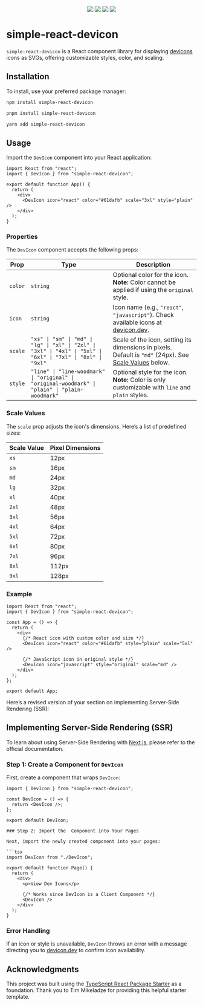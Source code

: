 <p align="center">
  <a href="https://github.com/shawilly/simple-react-devicon/stargazers"><img src="https://img.shields.io/github/stars/shawilly/simple-react-devicon?colorA=192330&colorB=f8e7b0&style=for-the-badge"></a>
  <a href="https://github.com/shawilly/simple-react-devicon/issues"><img src="https://img.shields.io/github/issues/shawilly/simple-react-devicon?colorA=192330&colorB=98d4e7&style=for-the-badge"></a>
  <a href="https://github.com/shawilly/simple-react-devicon/contributors"><img src="https://img.shields.io/github/contributors/shawilly/simple-react-devicon?colorA=192330&colorB=b4e49a&style=for-the-badge"></a>
  <a href="https://github.com/shawilly/simple-react-devicon/network/members"><img src="https://img.shields.io/github/forks/shawilly/simple-react-devicon?colorA=192330&colorB=bdb2ff&style=for-the-badge"></a>
</p>

# simple-react-devicon

`simple-react-devicon` is a React component library for displaying [devicons](https://devicon.dev/) icons as SVGs, offering customizable styles, color, and scaling.

## Installation

To install, use your preferred package manager:

```bash
npm install simple-react-devicon
```

```bash
pnpm install simple-react-devicon
```

```bash
yarn add simple-react-devicon
```

## Usage

Import the `DevIcon` component into your React application:

```tsx
import React from "react";
import { DevIcon } from "simple-react-devicon";

export default function App() {
  return (
    <div>
      <DevIcon icon="react" color="#61dafb" scale="3xl" style="plain" />
    </div>
  );
}
```

### Properties

The `DevIcon` component accepts the following props:

| Prop    | Type                                                                                                           | Description                                                                                                             |
| ------- | -------------------------------------------------------------------------------------------------------------- | ----------------------------------------------------------------------------------------------------------------------- |
| `color` | `string`                                                                                                       | Optional color for the icon. **Note:** Color cannot be applied if using the `original` style.                           |
| `icon`  | `string`                                                                                                       | Icon name (e.g., `"react"`, `"javascript"`). Check available icons at [devicon.dev](https://devicon.dev/).              |
| `scale` | `"xs" \| "sm" \| "md" \| "lg" \| "xl" \| "2xl" \| "3xl" \| "4xl" \| "5xl" \| "6xl" \| "7xl" \| "8xl" \| "9xl"` | Scale of the icon, setting its dimensions in pixels. Default is `"md"` (24px). See [Scale Values](#scale-values) below. |
| `style` | `"line" \| "line-woodmark" \| "original" \| "original-woodmark" \| "plain" \| "plain-woodmark"`                | Optional style for the icon. **Note:** Color is only customizable with `line` and `plain` styles.                       |

### Scale Values

The `scale` prop adjusts the icon's dimensions. Here’s a list of predefined sizes:

| Scale Value | Pixel Dimensions |
| ----------- | ---------------- |
| `xs`        | 12px             |
| `sm`        | 16px             |
| `md`        | 24px             |
| `lg`        | 32px             |
| `xl`        | 40px             |
| `2xl`       | 48px             |
| `3xl`       | 56px             |
| `4xl`       | 64px             |
| `5xl`       | 72px             |
| `6xl`       | 80px             |
| `7xl`       | 96px             |
| `8xl`       | 112px            |
| `9xl`       | 128px            |

### Example

```tsx
import React from "react";
import { DevIcon } from "simple-react-devicon";

const App = () => {
  return (
    <div>
      {/* React icon with custom color and size */}
      <DevIcon icon="react" color="#61dafb" style="plain" scale="5xl" />

      {/* JavaScript icon in original style */}
      <DevIcon icon="javascript" style="original" scale="md" />
    </div>
  );
};

export default App;
```

Here’s a revised version of your section on implementing Server-Side Rendering (SSR):

## Implementing Server-Side Rendering (SSR)

To learn about using Server-Side Rendering with [Next.js](https://nextjs.org/docs/app/building-your-application/rendering/composition-patterns), please refer to the official documentation.

### Step 1: Create a Component for `DevIcon`

First, create a component that wraps `DevIcon`:

```tsx
import { DevIcon } from "simple-react-devicon";

const DevIcon = () => {
  return <DevIcon />;
};

export default DevIcon;
```

````tsx
### Step 2: Import the  Component into Your Pages

Next, import the newly created component into your pages:

```tsx
import DevIcon from "./DevIcon";

export default function Page() {
  return (
    <div>
      <p>View Dev Icons</p>

      {/* Works since DevIcon is a Client Component */}
      <DevIcon />
    </div>
  );
}
````

### Error Handling

If an icon or style is unavailable, `DevIcon` throws an error with a message directing you to [devicon.dev](https://devicon.dev/) to confirm icon availability.

## Acknowledgments

This project was built using the [TypeScript React Package Starter](https://github.com/TimMikeladze/typescript-react-package-starter) as a foundation. Thank you to Tim Mikeladze for providing this helpful starter template.
